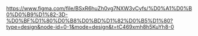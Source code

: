 https://www.figma.com/file/BSxR6huZh0vg7NXW3vCyfs/%D0%A1%D0%B0%D0%B9%D1%82-3D-%D0%BF%D1%80%D0%B8%D0%BD%D1%82%D0%B5%D1%80?type=design&node-id=0-1&mode=design&t=tC469xmh8h5KuYh8-0

